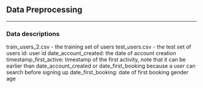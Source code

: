 <h2> Data Preprocessing </h2>
<hr>
<h3> Data descriptions </h3>
train_users_2.csv - the training set of users 
test_users.csv - the test set of users 

<list>
  <item>id: user id
date_account_created: the date of account creation
timestamp_first_active: timestamp of the first activity, note that it can be earlier than date_account_created or date_first_booking because a user can search before signing up
date_first_booking: date of first booking
gender
    age</item>
  </list>
